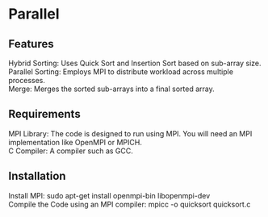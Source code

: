 # Parallel

## Features
Hybrid Sorting: Uses Quick Sort and Insertion Sort based on sub-array size. <br>
Parallel Sorting: Employs MPI to distribute workload across multiple processes. <br>
Merge: Merges the sorted sub-arrays into a final sorted array. <br>

## Requirements
MPI Library: The code is designed to run using MPI. You will need an MPI implementation like OpenMPI or MPICH. <br>
C Compiler: A compiler such as GCC.

## Installation
Install MPI: sudo apt-get install openmpi-bin libopenmpi-dev <br>
Compile the Code using an MPI compiler: mpicc -o quicksort quicksort.c

